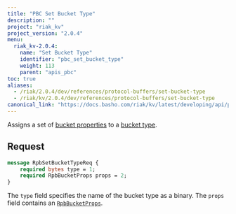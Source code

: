 ```yaml
---
title: "PBC Set Bucket Type"
description: ""
project: "riak_kv"
project_version: "2.0.4"
menu:
  riak_kv-2.0.4:
    name: "Set Bucket Type"
    identifier: "pbc_set_bucket_type"
    weight: 113
    parent: "apis_pbc"
toc: true
aliases:
  - /riak/2.0.4/dev/references/protocol-buffers/set-bucket-type
  - /riak/kv/2.0.4/dev/references/protocol-buffers/set-bucket-type
canonical_link: "https://docs.basho.com/riak/kv/latest/developing/api/protocol-buffers/set-bucket-type"
---
```


Assigns a set of [bucket properties](/riak/kv/2.0.4/developing/api/protocol-buffers/set-bucket-props) to a
[bucket type](/riak/kv/2.0.4/developing/usage/bucket-types).

## Request

```protobuf
message RpbSetBucketTypeReq {
    required bytes type = 1;
    required RpbBucketProps props = 2;
}
```

The `type` field specifies the name of the bucket type as a binary. The
`props` field contains an [`RpbBucketProps`](/riak/kv/2.0.4/developing/api/protocol-buffers/get-bucket-props).
